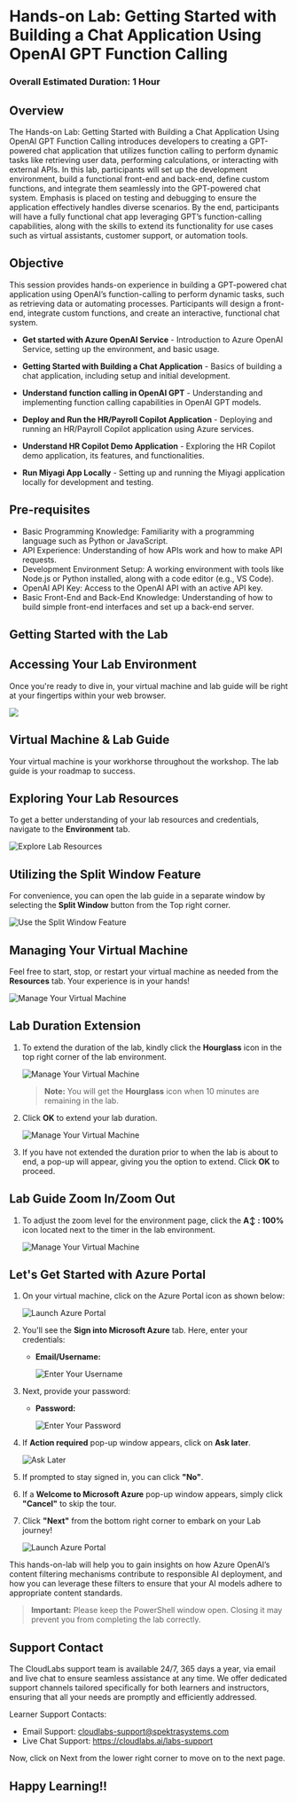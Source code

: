 # Hands-on Lab: Getting Started with Building a Chat Application Using OpenAI GPT Function Calling

### Overall Estimated Duration: 1 Hour

## Overview
The Hands-on Lab: Getting Started with Building a Chat Application Using OpenAI GPT Function Calling introduces developers to creating a GPT-powered chat application that utilizes function calling to perform dynamic tasks like retrieving user data, performing calculations, or interacting with external APIs. In this lab, participants will set up the development environment, build a functional front-end and back-end, define custom functions, and integrate them seamlessly into the GPT-powered chat system. Emphasis is placed on testing and debugging to ensure the application effectively handles diverse scenarios. By the end, participants will have a fully functional chat app leveraging GPT’s function-calling capabilities, along with the skills to extend its functionality for use cases such as virtual assistants, customer support, or automation tools.

## Objective

This session provides hands-on experience in building a GPT-powered chat application using OpenAI’s function-calling to perform dynamic tasks, such as retrieving data or automating processes. Participants will design a front-end, integrate custom functions, and create an interactive, functional chat system.

- **Get started with Azure OpenAI Service** - Introduction to Azure OpenAI Service, setting up the environment, and basic usage.

- **Getting Started with Building a Chat Application** - Basics of building a chat application, including setup and initial development.

- **Understand function calling in OpenAI GPT** - Understanding and implementing function calling capabilities in OpenAI GPT models.

- **Deploy and Run the HR/Payroll Copilot Application** - Deploying and running an HR/Payroll Copilot application using Azure services.

- **Understand HR Copilot Demo Application** - Exploring the HR Copilot demo application, its features, and functionalities.

- **Run Miyagi App Locally** - Setting up and running the Miyagi application locally for development and testing.

## Pre-requisites

- Basic Programming Knowledge: Familiarity with a programming language such as Python or JavaScript.
- API Experience: Understanding of how APIs work and how to make API requests.
- Development Environment Setup: A working environment with tools like Node.js or Python installed, along with a code editor (e.g., VS Code).
- OpenAI API Key: Access to the OpenAI API with an active API key.
- Basic Front-End and Back-End Knowledge: Understanding of how to build simple front-end interfaces and set up a back-end server.

## Getting Started with the Lab
 
## Accessing Your Lab Environment
 
Once you're ready to dive in, your virtual machine and lab guide will be right at your fingertips within your web browser.

   ![](../media/labguide-1112.png)

## Virtual Machine & Lab Guide
 
Your virtual machine is your workhorse throughout the workshop. The lab guide is your roadmap to success.
 
## Exploring Your Lab Resources
 
To get a better understanding of your lab resources and credentials, navigate to the **Environment** tab.
 
   ![Explore Lab Resources](../media/envdetails.png)
 
## Utilizing the Split Window Feature
 
For convenience, you can open the lab guide in a separate window by selecting the **Split Window** button from the Top right corner.
 
 ![Use the Split Window Feature](../media/envdetails-1.png)
 
## Managing Your Virtual Machine
 
Feel free to start, stop, or restart your virtual machine as needed from the **Resources** tab. Your experience is in your hands!
 
![Manage Your Virtual Machine](../media/res.png)

## Lab Duration Extension

1. To extend the duration of the lab, kindly click the **Hourglass** icon in the top right corner of the lab environment. 

    ![Manage Your Virtual Machine](../media/gext.png)

    >**Note:** You will get the **Hourglass** icon when 10 minutes are remaining in the lab.

2. Click **OK** to extend your lab duration.
 
   ![Manage Your Virtual Machine](../media/gext2.png)

3. If you have not extended the duration prior to when the lab is about to end, a pop-up will appear, giving you the option to extend. Click **OK** to proceed.

## Lab Guide Zoom In/Zoom Out

1. To adjust the zoom level for the environment page, click the **A↕ : 100%** icon located next to the timer in the lab environment.

   ![Manage Your Virtual Machine](../media/labzoom-1.png)


## Let's Get Started with Azure Portal

1. On your virtual machine, click on the Azure Portal icon as shown below:

   ![Launch Azure Portal](../media/azureportal.png)
   
1. You'll see the **Sign into Microsoft Azure** tab. Here, enter your credentials:
 
   - **Email/Username:** <inject key="AzureAdUserEmail"></inject>
 
       ![Enter Your Username](../media/sc900-image-1.png)
 
1. Next, provide your password:
 
   - **Password:** <inject key="AzureAdUserPassword"></inject>
 
       ![Enter Your Password](../media/sc900-image-2.png)

1. If **Action required** pop-up window appears, click on **Ask later**.

   ![Ask Later](../media/ask-later-01.png)
    
1. If prompted to stay signed in, you can click **"No"**.
 
1. If a **Welcome to Microsoft Azure** pop-up window appears, simply click **"Cancel"** to skip the tour.

1. Click **"Next"** from the bottom right corner to embark on your Lab journey!

   ![Launch Azure Portal](../media/sc900-image(3).png)

This hands-on-lab will help you to gain insights on how Azure OpenAI’s content filtering mechanisms contribute to responsible AI deployment, and how you can leverage these filters to ensure that your AI models adhere to appropriate content standards.

>**Important:** Please keep the PowerShell window open. Closing it may prevent you from completing the lab correctly.

## Support Contact

The CloudLabs support team is available 24/7, 365 days a year, via email and live chat to ensure seamless assistance at any time. We offer dedicated support channels tailored specifically for both learners and instructors, ensuring that all your needs are promptly and efficiently addressed.

Learner Support Contacts:

- Email Support: cloudlabs-support@spektrasystems.com
- Live Chat Support: https://cloudlabs.ai/labs-support

Now, click on Next from the lower right corner to move on to the next page.

## Happy Learning!!